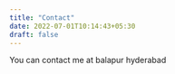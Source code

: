 ```yaml
---
title: "Contact"
date: 2022-07-01T10:14:43+05:30
draft: false
---
```


You can contact me at balapur hyderabad